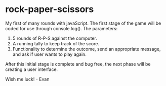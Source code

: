 # rock-paper-scissors
My first of many rounds with javaScript.
The first stage of the game will be coded for use through console.log().
The parameters:

1. 5 rounds of R-P-S against the computer.
2. A running tally to keep track of the score.
3. Functionality to determine the outcome, send an appropriate message, and ask if user wants to play again.

After this initial stage is complete and bug free, the next phase will be creating a user interface.

Wish me luck!
    - Evan
